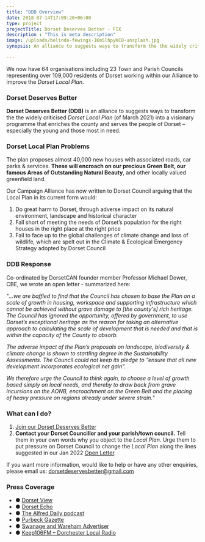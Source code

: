 ```yaml
---
title: "DDB Overview"
date: 2018-07-14T17:09:20+06:00
type: project
projectTitle: Dorset Deserves Better - FIX
description : "This is meta description"
image: /uploads/belinda-fewings-JKm5lhpyKC0-unsplash.jpg
synopsis: An alliance to suggests ways to transform the the widely criticised <i>Dorset Local Plan of March 2021</i> into a visionary programme that enriches the county and serves the people of Dorset - especially the young and those most in need.

---
```


We now have 64 organisations including 23 Town and Parish Councils representing over 109,000 residents of Dorset working within our Alliance to improve the _Dorset Local Plan_.

### Dorset Deserves Better

**Dorset Deserves Better (DDB)** is an alliance to suggests ways to transform the the widely criticised _Dorset Local Plan_ (of March 2021) into a visionary programme that enriches the county and serves the people of Dorset – especially the young and those most in need.

### Dorset Local Plan Problems

The plan proposes almost 40,000 new houses with associated roads, car parks & services. **These will encroach on our precious Green Belt, our famous Areas of Outstanding Natural Beauty**, and other locally valued greenfield land.

Our Campaign Alliance has now written to Dorset Council arguing that the Local Plan in its current form would:
​
1. Do great harm to Dorset, through adverse impact on its natural environment, landscape and historical character
2. Fall short of meeting the needs of Dorset’s population for the right houses in the right place at the right price
3. Fail to face up to the global challenges of climate change and loss of wildlife, which are spelt out in the Climate & Ecological Emergency Strategy adopted by Dorset Council

### DDB Response

Co-ordinated by DorsetCAN founder member Professor Michael Dower, CBE, we wrote an open letter - summarized here:

"_...we are baffled to find that the Council has chosen to base the Plan on a scale of growth in housing, workspace and supporting infrastructure which cannot be achieved without grave damage to [the county's] rich heritage. The Council has ignored the opportunity, offered by government, to use Dorset’s exceptional heritage as the reason for taking an alternative approach to calculating the scale of development that is needed and that is within the capacity of the County to absorb._

_The adverse impact of the Plan’s proposals on landscape, biodiversity & climate change is shown to startling degree in the Sustainability Assessments. The Council could not keep its pledge to “ensure that all new development incorporates ecological net gain”._

_We therefore urge the Council to think again, to choose a level of growth based simply on local needs, and thereby to draw back from grave incursions on the AONB, encroachment on the Green Belt and the placing of heavy pressure on regions already under severe strain._"

### What can I do?

1. [Join our Dorset Deserves Better](https://dorsetcan.us6.list-manage.com/subscribe?u=b44a7957792302591902366d7&id=a0b486bc06)
2. **Contact your Dorset Councillor and your parish/town council.** Tell them in your own words why you object to the _Local Plan_. Urge them to put pressure on Dorset Council to change the _Local Plan_ along the lines suggested in our Jan 2022 [Open Letter](/uploads/ddb_open_letter.pdf).

If you want more information, would like to help or have any other enquiries, please email us:
[dorsetdeservesbetter@gmail.com](mailto:dorsetdeservesbetter@gmail.com)

### Press Coverage

* ● [Dorset View]((https://www.dorsetview.co.uk/campaign-to-change-local-plan-because-dorset-deserves-better/#.Y0sGnFJBwqu))
* ● [Dorset Echo](https://www.dorsetecho.co.uk/news/19851871.dorset-deserves-better-damaging-local-plan/)
* ● [The Alfred Daily podcast](https://thisisalfred.com/podcast/the-alfred-daily-17th-january-2022/)
* ● [Purbeck Gazette](https://www.purbeckgazette.co.uk/docs/pdfs/265.pdf)
* ● [Swanage and Wareham Advertiser](https://edition.pagesuite-professional.co.uk/html5/reader/production/default.aspx?pubname=&pubid=e7dc8a99-1bcb-4622-8875-600a6a6bb270)
* ● [Keep106FM – Dorchester Local Radio](https://keep106.com/2022/01/18/interview-with-michael-dower-from-dorset-climate-action-network/)
